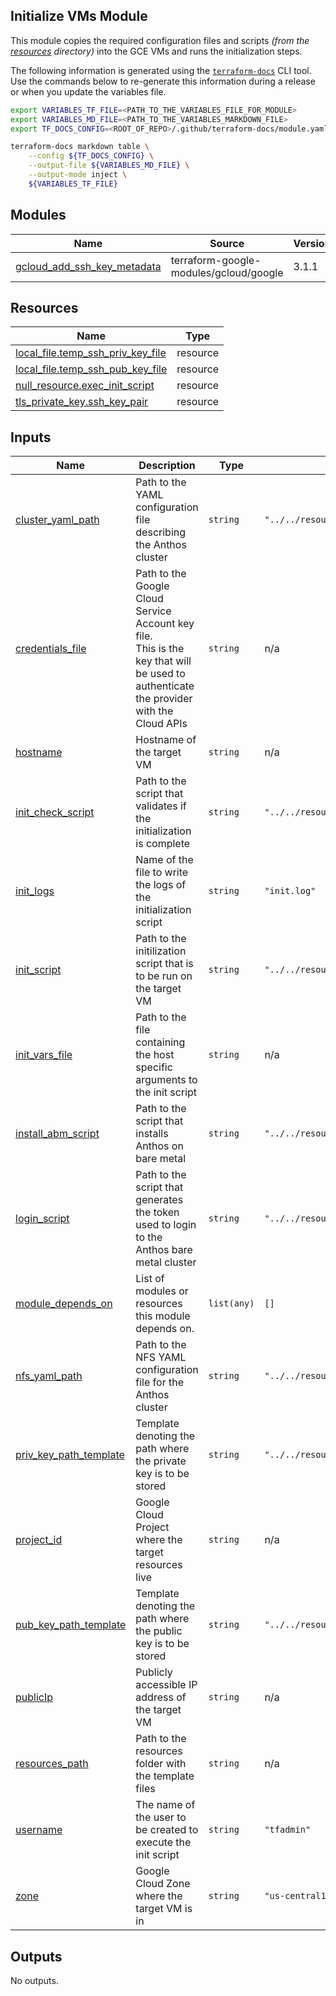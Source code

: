 ## Initialize VMs Module

This module copies the required configuration files and scripts _(from the [resources](/anthos-bm-gcp-terraform/resources) directory)_ into the GCE VMs and runs the
initialization steps.

The following information is generated using the
[`terraform-docs`](https://github.com/terraform-docs/terraform-docs)
CLI tool. Use the commands below to re-generate this information during a
release or when you update the variables file.

```sh
export VARIABLES_TF_FILE=<PATH_TO_THE_VARIABLES_FILE_FOR_MODULE>
export VARIABLES_MD_FILE=<PATH_TO_THE_VARIABLES_MARKDOWN_FILE>
export TF_DOCS_CONFIG=<ROOT_OF_REPO>/.github/terraform-docs/module.yaml

terraform-docs markdown table \
    --config ${TF_DOCS_CONFIG} \
    --output-file ${VARIABLES_MD_FILE} \
    --output-mode inject \
    ${VARIABLES_TF_FILE}
```

<!-- BEGIN_TF_DOCS -->
## Modules

| Name | Source | Version |
|------|--------|---------|
| <a name="module_gcloud_add_ssh_key_metadata"></a> [gcloud\_add\_ssh\_key\_metadata](#module\_gcloud\_add\_ssh\_key\_metadata) | terraform-google-modules/gcloud/google | 3.1.1 |

## Resources

| Name | Type |
|------|------|
| [local_file.temp_ssh_priv_key_file](https://registry.terraform.io/providers/hashicorp/local/latest/docs/resources/file) | resource |
| [local_file.temp_ssh_pub_key_file](https://registry.terraform.io/providers/hashicorp/local/latest/docs/resources/file) | resource |
| [null_resource.exec_init_script](https://registry.terraform.io/providers/hashicorp/null/latest/docs/resources/resource) | resource |
| [tls_private_key.ssh_key_pair](https://registry.terraform.io/providers/hashicorp/tls/latest/docs/resources/private_key) | resource |

## Inputs

| Name | Description | Type | Default | Required |
|------|-------------|------|---------|:--------:|
| <a name="input_cluster_yaml_path"></a> [cluster\_yaml\_path](#input\_cluster\_yaml\_path) | Path to the YAML configuration file describing the Anthos cluster | `string` | `"../../resources/.cluster1.yaml"` | no |
| <a name="input_credentials_file"></a> [credentials\_file](#input\_credentials\_file) | Path to the Google Cloud Service Account key file.<br>    This is the key that will be used to authenticate the provider with the Cloud APIs | `string` | n/a | yes |
| <a name="input_hostname"></a> [hostname](#input\_hostname) | Hostname of the target VM | `string` | n/a | yes |
| <a name="input_init_check_script"></a> [init\_check\_script](#input\_init\_check\_script) | Path to the script that validates if the initialization is complete | `string` | `"../../resources/run_initialization_checks.sh"` | no |
| <a name="input_init_logs"></a> [init\_logs](#input\_init\_logs) | Name of the file to write the logs of the initialization script | `string` | `"init.log"` | no |
| <a name="input_init_script"></a> [init\_script](#input\_init\_script) | Path to the initilization script that is to be run on the target VM | `string` | `"../../resources/init_vm.sh"` | no |
| <a name="input_init_vars_file"></a> [init\_vars\_file](#input\_init\_vars\_file) | Path to the file containing the host specific arguments to the init script | `string` | n/a | yes |
| <a name="input_install_abm_script"></a> [install\_abm\_script](#input\_install\_abm\_script) | Path to the script that installs Anthos on bare metal | `string` | `"../../resources/install_abm.sh"` | no |
| <a name="input_login_script"></a> [login\_script](#input\_login\_script) | Path to the script that generates the token used to login to the Anthos bare metal cluster | `string` | `"../../resources/login.sh"` | no |
| <a name="input_module_depends_on"></a> [module\_depends\_on](#input\_module\_depends\_on) | List of modules or resources this module depends on. | `list(any)` | `[]` | no |
| <a name="input_nfs_yaml_path"></a> [nfs\_yaml\_path](#input\_nfs\_yaml\_path) | Path to the NFS YAML configuration file for the Anthos cluster | `string` | `"../../resources/.nfs-csi.yaml"` | no |
| <a name="input_priv_key_path_template"></a> [priv\_key\_path\_template](#input\_priv\_key\_path\_template) | Template denoting the path where the private key is to be stored | `string` | `"../../resources/.ssh-key-%s.priv"` | no |
| <a name="input_project_id"></a> [project\_id](#input\_project\_id) | Google Cloud Project where the target resources live | `string` | n/a | yes |
| <a name="input_pub_key_path_template"></a> [pub\_key\_path\_template](#input\_pub\_key\_path\_template) | Template denoting the path where the public key is to be stored | `string` | `"../../resources/.ssh-key-%s.pub"` | no |
| <a name="input_publicIp"></a> [publicIp](#input\_publicIp) | Publicly accessible IP address of the target VM | `string` | n/a | yes |
| <a name="input_resources_path"></a> [resources\_path](#input\_resources\_path) | Path to the resources folder with the template files | `string` | n/a | yes |
| <a name="input_username"></a> [username](#input\_username) | The name of the user to be created to execute the init script | `string` | `"tfadmin"` | no |
| <a name="input_zone"></a> [zone](#input\_zone) | Google Cloud Zone where the target VM is in | `string` | `"us-central1-a"` | no |

## Outputs

No outputs.
<!-- END_TF_DOCS -->
